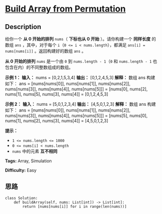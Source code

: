 # [Build Array from Permutation][title]

## Description

给你一个 **从 0 开始的排列** `nums`（ **下标也从 0 开始** ）。请你构建一个 **同样长度** 的数组 `ans` ，其中，对于每个
`i`（`0 <= i < nums.length`），都满足 `ans[i] = nums[nums[i]]` 。返回构建好的数组 `ans` 。

**从 0 开始的排列** `nums` 是一个由 `0` 到 `nums.length - 1`（`0` 和 `nums.length - 1`
也包含在内）的不同整数组成的数组。

**示例 1：**
            **输入：** nums = [0,2,1,5,3,4]    **输出：** [0,1,2,4,5,3] **解释：** 数组 ans 构建如下：    ans = [nums[nums[0]], nums[nums[1]], nums[nums[2]], nums[nums[3]], nums[nums[4]], nums[nums[5]]]        = [nums[0], nums[2], nums[1], nums[5], nums[3], nums[4]]        = [0,1,2,4,5,3]

**示例 2：**
            **输入：** nums = [5,0,1,2,3,4]    **输出：** [4,5,0,1,2,3]    **解释：** 数组 ans 构建如下：    ans = [nums[nums[0]], nums[nums[1]], nums[nums[2]], nums[nums[3]], nums[nums[4]], nums[nums[5]]]        = [nums[5], nums[0], nums[1], nums[2], nums[3], nums[4]]        = [4,5,0,1,2,3]

**提示：**

  * `1 <= nums.length <= 1000`
  * `0 <= nums[i] < nums.length`
  * `nums` 中的元素 **互不相同**


**Tags:** Array, Simulation

**Difficulty:** Easy

## 思路

``` python3
class Solution:
    def buildArray(self, nums: List[int]) -> List[int]:
        return [nums[nums[i]] for i in range(len(nums))]

```

[title]: https://leetcode-cn.com/problems/build-array-from-permutation
